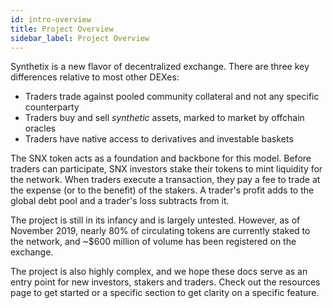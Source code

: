 ```yaml
---
id: intro-overview
title: Project Overview
sidebar_label: Project Overview
---
```


Synthetix is a new flavor of decentralized exchange. There are three key differences relative to most other DEXes:
- Traders trade against pooled community collateral and not any specific counterparty
- Traders buy and sell *synthetic* assets, marked to market by offchain oracles
- Traders have native access to derivatives and investable baskets

The SNX token acts as a foundation and backbone for this model. Before traders can participate, SNX investors stake their tokens to mint liquidity for the network. When traders execute a transaction, they pay a fee to trade at the expense (or to the benefit) of the stakers. A trader's profit adds to the global debt pool and a trader's loss subtracts from it.

The project is still in its infancy and is largely untested. However, as of November 2019, nearly 80% of circulating tokens are currently staked to the network, and ~$600 million of volume has been registered on the exchange. 

The project is also highly complex, and we hope these docs serve as an entry point for new investors, stakers and traders. Check out the resources page to get started or a specific section to get clarity on a specific feature.
